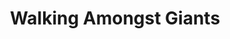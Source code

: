 ---
layout: product
id: 1491351765054
title: Walking Amongst Giants
body_html: >-
  <p>Taken in Alberta during the summer of 2018.</p>

  <p>These giant mountains really gave you a sense of how small we all are without doing anything but just being there. For those of you who have yet to see mountains in person, I urge you to take a trip and do it. It’s breathtaking and somewhat philosophical about seeing the magnificent size of these chunks rock coming straight out of the earth.</p>

  <p> </p>
vendor: Connell McCarthy
product_type: Photo Print
created_at: 2018-10-13T21:06:58-04:00
handle: walking-amongst-giants
updated_at: 2022-01-18T10:42:41-05:00
published_at: 2018-08-22T19:38:24-04:00
template_suffix: ""
status: active
published_scope: global
tags: Batch 02, mountain, mountains, Print, sunrise, sunset
admin_graphql_api_id: gid://shopify/Product/1491351765054
variants:
  - id: 39577261178942
    product_id: 1491351765054
    title: 8x10” / Full Colour
    price: "35.00"
    sku: CM-PP-B2-14-XXS-FC
    position: 1
    inventory_policy: deny
    compare_at_price: null
    fulfillment_service: manual
    inventory_management: null
    option1: 8x10”
    option2: Full Colour
    option3: null
    created_at: 2021-09-01T15:49:40-04:00
    updated_at: 2021-09-01T15:50:09-04:00
    taxable: true
    barcode: ""
    grams: 208
    image_id: 6203637268542
    weight: 0.208
    weight_unit: kg
    inventory_item_id: 41671701823550
    inventory_quantity: 0
    old_inventory_quantity: 0
    requires_shipping: true
    admin_graphql_api_id: gid://shopify/ProductVariant/39577261178942
  - id: 39577261211710
    product_id: 1491351765054
    title: 8x10” / Black & White
    price: "35.00"
    sku: CM-PP-B2-14-XXS-BW
    position: 2
    inventory_policy: deny
    compare_at_price: null
    fulfillment_service: manual
    inventory_management: null
    option1: 8x10”
    option2: Black & White
    option3: null
    created_at: 2021-09-01T15:49:40-04:00
    updated_at: 2021-09-01T15:50:09-04:00
    taxable: true
    barcode: ""
    grams: 208
    image_id: 6203637170238
    weight: 0.208
    weight_unit: kg
    inventory_item_id: 41671701856318
    inventory_quantity: 0
    old_inventory_quantity: 0
    requires_shipping: true
    admin_graphql_api_id: gid://shopify/ProductVariant/39577261211710
  - id: 39577261244478
    product_id: 1491351765054
    title: 8.5x11” / Full Colour
    price: "35.00"
    sku: CM-PP-B2-14-XS-FC
    position: 3
    inventory_policy: deny
    compare_at_price: null
    fulfillment_service: manual
    inventory_management: null
    option1: 8.5x11”
    option2: Full Colour
    option3: null
    created_at: 2021-09-01T15:49:40-04:00
    updated_at: 2021-09-01T15:50:09-04:00
    taxable: true
    barcode: ""
    grams: 208
    image_id: 6203637268542
    weight: 0.208
    weight_unit: kg
    inventory_item_id: 41671701889086
    inventory_quantity: 0
    old_inventory_quantity: 0
    requires_shipping: true
    admin_graphql_api_id: gid://shopify/ProductVariant/39577261244478
  - id: 39577261277246
    product_id: 1491351765054
    title: 8.5x11” / Black & White
    price: "35.00"
    sku: CM-PP-B2-14-XS-BW
    position: 4
    inventory_policy: deny
    compare_at_price: null
    fulfillment_service: manual
    inventory_management: null
    option1: 8.5x11”
    option2: Black & White
    option3: null
    created_at: 2021-09-01T15:49:40-04:00
    updated_at: 2021-09-01T15:50:09-04:00
    taxable: true
    barcode: ""
    grams: 208
    image_id: 6203637170238
    weight: 0.208
    weight_unit: kg
    inventory_item_id: 41671701921854
    inventory_quantity: 0
    old_inventory_quantity: 0
    requires_shipping: true
    admin_graphql_api_id: gid://shopify/ProductVariant/39577261277246
  - id: 39577261310014
    product_id: 1491351765054
    title: 13x19” / Full Colour
    price: "40.00"
    sku: CM-PP-B2-14-S-FC
    position: 5
    inventory_policy: deny
    compare_at_price: null
    fulfillment_service: manual
    inventory_management: null
    option1: 13x19”
    option2: Full Colour
    option3: null
    created_at: 2021-09-01T15:49:40-04:00
    updated_at: 2021-09-01T15:50:09-04:00
    taxable: true
    barcode: ""
    grams: 208
    image_id: 6203637268542
    weight: 0.208
    weight_unit: kg
    inventory_item_id: 41671701954622
    inventory_quantity: 0
    old_inventory_quantity: 0
    requires_shipping: true
    admin_graphql_api_id: gid://shopify/ProductVariant/39577261310014
  - id: 39577261342782
    product_id: 1491351765054
    title: 13x19” / Black & White
    price: "40.00"
    sku: CM-PP-B2-14-S-BW
    position: 6
    inventory_policy: deny
    compare_at_price: null
    fulfillment_service: manual
    inventory_management: null
    option1: 13x19”
    option2: Black & White
    option3: null
    created_at: 2021-09-01T15:49:40-04:00
    updated_at: 2021-09-01T15:50:09-04:00
    taxable: true
    barcode: ""
    grams: 208
    image_id: 6203637170238
    weight: 0.208
    weight_unit: kg
    inventory_item_id: 41671701987390
    inventory_quantity: 0
    old_inventory_quantity: 0
    requires_shipping: true
    admin_graphql_api_id: gid://shopify/ProductVariant/39577261342782
  - id: 39577261375550
    product_id: 1491351765054
    title: 16x20” / Full Colour
    price: "50.00"
    sku: CM-PP-B2-14-M-FC
    position: 7
    inventory_policy: deny
    compare_at_price: null
    fulfillment_service: manual
    inventory_management: null
    option1: 16x20”
    option2: Full Colour
    option3: null
    created_at: 2021-09-01T15:49:40-04:00
    updated_at: 2021-09-01T15:50:09-04:00
    taxable: true
    barcode: ""
    grams: 208
    image_id: 6203637268542
    weight: 0.208
    weight_unit: kg
    inventory_item_id: 41671702020158
    inventory_quantity: 0
    old_inventory_quantity: 0
    requires_shipping: true
    admin_graphql_api_id: gid://shopify/ProductVariant/39577261375550
  - id: 39577261408318
    product_id: 1491351765054
    title: 16x20” / Black & White
    price: "50.00"
    sku: CM-PP-B2-14-M-BW
    position: 8
    inventory_policy: deny
    compare_at_price: null
    fulfillment_service: manual
    inventory_management: null
    option1: 16x20”
    option2: Black & White
    option3: null
    created_at: 2021-09-01T15:49:40-04:00
    updated_at: 2021-09-01T15:50:09-04:00
    taxable: true
    barcode: ""
    grams: 208
    image_id: 6203637170238
    weight: 0.208
    weight_unit: kg
    inventory_item_id: 41671702052926
    inventory_quantity: 0
    old_inventory_quantity: 0
    requires_shipping: true
    admin_graphql_api_id: gid://shopify/ProductVariant/39577261408318
  - id: 39577261441086
    product_id: 1491351765054
    title: 20x24” / Full Colour
    price: "60.00"
    sku: CM-PP-B2-14-L-FC
    position: 9
    inventory_policy: deny
    compare_at_price: null
    fulfillment_service: manual
    inventory_management: null
    option1: 20x24”
    option2: Full Colour
    option3: null
    created_at: 2021-09-01T15:49:40-04:00
    updated_at: 2021-09-01T15:50:09-04:00
    taxable: true
    barcode: ""
    grams: 208
    image_id: 6203637268542
    weight: 0.208
    weight_unit: kg
    inventory_item_id: 41671702085694
    inventory_quantity: 0
    old_inventory_quantity: 0
    requires_shipping: true
    admin_graphql_api_id: gid://shopify/ProductVariant/39577261441086
  - id: 39577261473854
    product_id: 1491351765054
    title: 20x24” / Black & White
    price: "60.00"
    sku: CM-PP-B2-14-L-BW
    position: 10
    inventory_policy: deny
    compare_at_price: null
    fulfillment_service: manual
    inventory_management: null
    option1: 20x24”
    option2: Black & White
    option3: null
    created_at: 2021-09-01T15:49:40-04:00
    updated_at: 2021-09-01T15:50:09-04:00
    taxable: true
    barcode: ""
    grams: 208
    image_id: 6203637170238
    weight: 0.208
    weight_unit: kg
    inventory_item_id: 41671702118462
    inventory_quantity: 0
    old_inventory_quantity: 0
    requires_shipping: true
    admin_graphql_api_id: gid://shopify/ProductVariant/39577261473854
  - id: 39577261506622
    product_id: 1491351765054
    title: 20x30” / Full Colour
    price: "70.00"
    sku: CM-PP-B2-14-XL-FC
    position: 11
    inventory_policy: deny
    compare_at_price: null
    fulfillment_service: manual
    inventory_management: null
    option1: 20x30”
    option2: Full Colour
    option3: null
    created_at: 2021-09-01T15:49:40-04:00
    updated_at: 2021-09-01T15:50:09-04:00
    taxable: true
    barcode: ""
    grams: 208
    image_id: 6203637268542
    weight: 0.208
    weight_unit: kg
    inventory_item_id: 41671702151230
    inventory_quantity: 0
    old_inventory_quantity: 0
    requires_shipping: true
    admin_graphql_api_id: gid://shopify/ProductVariant/39577261506622
  - id: 39577261539390
    product_id: 1491351765054
    title: 20x30” / Black & White
    price: "70.00"
    sku: CM-PP-B2-14-XL-BW
    position: 12
    inventory_policy: deny
    compare_at_price: null
    fulfillment_service: manual
    inventory_management: null
    option1: 20x30”
    option2: Black & White
    option3: null
    created_at: 2021-09-01T15:49:40-04:00
    updated_at: 2021-09-01T15:50:09-04:00
    taxable: true
    barcode: ""
    grams: 208
    image_id: 6203637170238
    weight: 0.208
    weight_unit: kg
    inventory_item_id: 41671702183998
    inventory_quantity: 0
    old_inventory_quantity: 0
    requires_shipping: true
    admin_graphql_api_id: gid://shopify/ProductVariant/39577261539390
  - id: 39577261572158
    product_id: 1491351765054
    title: 24x36” / Full Colour
    price: "90.00"
    sku: CM-PP-B2-14-XXL-FC
    position: 13
    inventory_policy: deny
    compare_at_price: null
    fulfillment_service: manual
    inventory_management: null
    option1: 24x36”
    option2: Full Colour
    option3: null
    created_at: 2021-09-01T15:49:40-04:00
    updated_at: 2021-09-01T15:50:09-04:00
    taxable: true
    barcode: ""
    grams: 208
    image_id: 6203637268542
    weight: 0.208
    weight_unit: kg
    inventory_item_id: 41671702216766
    inventory_quantity: 0
    old_inventory_quantity: 0
    requires_shipping: true
    admin_graphql_api_id: gid://shopify/ProductVariant/39577261572158
  - id: 39577261604926
    product_id: 1491351765054
    title: 24x36” / Black & White
    price: "90.00"
    sku: CM-PP-B2-14-XXL-BW
    position: 14
    inventory_policy: deny
    compare_at_price: null
    fulfillment_service: manual
    inventory_management: null
    option1: 24x36”
    option2: Black & White
    option3: null
    created_at: 2021-09-01T15:49:40-04:00
    updated_at: 2021-09-01T15:50:09-04:00
    taxable: true
    barcode: ""
    grams: 208
    image_id: 6203637170238
    weight: 0.208
    weight_unit: kg
    inventory_item_id: 41671702249534
    inventory_quantity: 0
    old_inventory_quantity: 0
    requires_shipping: true
    admin_graphql_api_id: gid://shopify/ProductVariant/39577261604926
  - id: 39577261637694
    product_id: 1491351765054
    title: 30x40” / Full Colour
    price: "100.00"
    sku: CM-PP-B2-14-XXXL-FC
    position: 15
    inventory_policy: deny
    compare_at_price: null
    fulfillment_service: manual
    inventory_management: null
    option1: 30x40”
    option2: Full Colour
    option3: null
    created_at: 2021-09-01T15:49:40-04:00
    updated_at: 2021-09-01T15:50:09-04:00
    taxable: true
    barcode: ""
    grams: 208
    image_id: 6203637268542
    weight: 0.208
    weight_unit: kg
    inventory_item_id: 41671702282302
    inventory_quantity: 0
    old_inventory_quantity: 0
    requires_shipping: true
    admin_graphql_api_id: gid://shopify/ProductVariant/39577261637694
  - id: 39577261670462
    product_id: 1491351765054
    title: 30x40” / Black & White
    price: "100.00"
    sku: CM-PP-B2-14-XXXL-BW
    position: 16
    inventory_policy: deny
    compare_at_price: null
    fulfillment_service: manual
    inventory_management: null
    option1: 30x40”
    option2: Black & White
    option3: null
    created_at: 2021-09-01T15:49:40-04:00
    updated_at: 2021-09-01T15:50:09-04:00
    taxable: true
    barcode: ""
    grams: 208
    image_id: 6203637170238
    weight: 0.208
    weight_unit: kg
    inventory_item_id: 41671702315070
    inventory_quantity: 0
    old_inventory_quantity: 0
    requires_shipping: true
    admin_graphql_api_id: gid://shopify/ProductVariant/39577261670462
options:
  - id: 2045819158590
    product_id: 1491351765054
    name: Size
    position: 1
    values:
      - 8x10”
      - 8.5x11”
      - 13x19”
      - 16x20”
      - 20x24”
      - 20x30”
      - 24x36”
      - 30x40”
  - id: 8590092009534
    product_id: 1491351765054
    name: Color
    position: 2
    values:
      - Full Colour
      - Black & White
images:
  - id: 6203637268542
    product_id: 1491351765054
    position: 1
    created_at: 2019-03-05T11:07:17-05:00
    updated_at: 2019-10-20T18:44:17-04:00
    alt: null
    width: 1000
    height: 1500
    src: https://cdn.shopify.com/s/files/1/1624/2355/products/Print-Shot---Dark-Background-_Walking-Amongst-Giants-2019.jpg?v=1571611457
    variant_ids:
      - 39577261178942
      - 39577261244478
      - 39577261310014
      - 39577261375550
      - 39577261441086
      - 39577261506622
      - 39577261572158
      - 39577261637694
    admin_graphql_api_id: gid://shopify/ProductImage/6203637268542
  - id: 6203637170238
    product_id: 1491351765054
    position: 2
    created_at: 2019-03-05T11:07:16-05:00
    updated_at: 2019-10-20T18:44:17-04:00
    alt: null
    width: 1000
    height: 1500
    src: https://cdn.shopify.com/s/files/1/1624/2355/products/Print-Shot---Dark-Background-_Walking-Amongst-Giants-2019_-B_W.jpg?v=1571611457
    variant_ids:
      - 39577261211710
      - 39577261277246
      - 39577261342782
      - 39577261408318
      - 39577261473854
      - 39577261539390
      - 39577261604926
      - 39577261670462
    admin_graphql_api_id: gid://shopify/ProductImage/6203637170238
  - id: 28230458802238
    product_id: 1491351765054
    position: 3
    created_at: 2021-05-04T21:35:41-04:00
    updated_at: 2021-05-04T21:35:41-04:00
    alt: null
    width: 2000
    height: 1800
    src: https://cdn.shopify.com/s/files/1/1624/2355/products/PAR_02_0001_2739abdf-964e-4b24-9ff9-bb038d6f79c9.png?v=1620178541
    variant_ids: []
    admin_graphql_api_id: gid://shopify/ProductImage/28230458802238
image:
  id: 6203637268542
  product_id: 1491351765054
  position: 1
  created_at: 2019-03-05T11:07:17-05:00
  updated_at: 2019-10-20T18:44:17-04:00
  alt: null
  width: 1000
  height: 1500
  src: https://cdn.shopify.com/s/files/1/1624/2355/products/Print-Shot---Dark-Background-_Walking-Amongst-Giants-2019.jpg?v=1571611457
  variant_ids:
    - 39577261178942
    - 39577261244478
    - 39577261310014
    - 39577261375550
    - 39577261441086
    - 39577261506622
    - 39577261572158
    - 39577261637694
  admin_graphql_api_id: gid://shopify/ProductImage/6203637268542

---